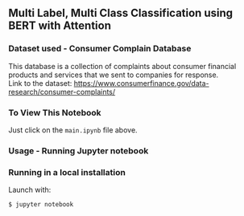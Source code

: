 ## Multi Label, Multi Class Classification using BERT with Attention

### Dataset used - Consumer Complain Database 
This database is a collection of complaints about consumer financial products and services that we sent to companies for response.<br>
Link to the dataset: https://www.consumerfinance.gov/data-research/consumer-complaints/

### To View This Notebook
Just click on the `main.ipynb` file above.

### Usage - Running Jupyter notebook

### Running in a local installation

Launch with:

    $ jupyter notebook
